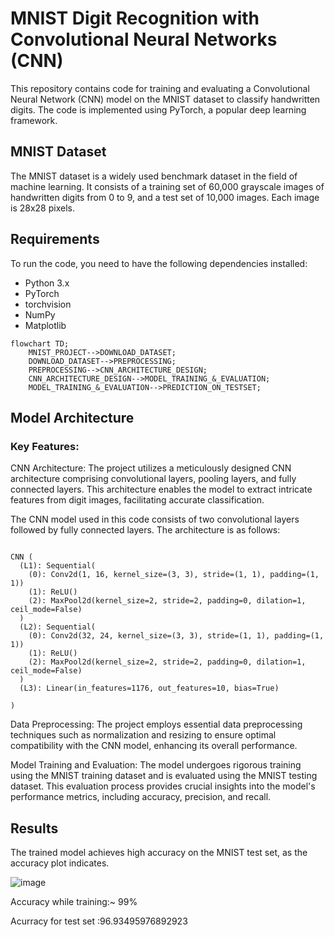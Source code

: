 # MNIST Digit Recognition with Convolutional Neural Networks (CNN)

This repository contains code for training and evaluating a Convolutional Neural Network (CNN) model on the MNIST dataset to classify handwritten digits. The code is implemented using PyTorch, a popular deep learning framework.

## MNIST Dataset

The MNIST dataset is a widely used benchmark dataset in the field of machine learning. It consists of a training set of 60,000 grayscale images of handwritten digits from 0 to 9, and a test set of 10,000 images. Each image is 28x28 pixels.

## Requirements

To run the code, you need to have the following dependencies installed:

- Python 3.x
- PyTorch
- torchvision
- NumPy
- Matplotlib


```mermaid
flowchart TD;
    MNIST_PROJECT-->DOWNLOAD_DATASET;
    DOWNLOAD_DATASET-->PREPROCESSING;
    PREPROCESSING-->CNN_ARCHITECTURE_DESIGN;
    CNN_ARCHITECTURE_DESIGN-->MODEL_TRAINING_&_EVALUATION;
    MODEL_TRAINING_&_EVALUATION-->PREDICTION_ON_TESTSET;    
```


## Model Architecture

### Key Features:

CNN Architecture: The project utilizes a meticulously designed CNN architecture comprising convolutional layers, pooling layers, and fully connected layers. This architecture enables the model to extract intricate features from digit images, facilitating accurate classification.

The CNN model used in this code consists of two convolutional layers followed by fully connected layers. The architecture is as follows:
```

CNN (
  (L1): Sequential(
    (0): Conv2d(1, 16, kernel_size=(3, 3), stride=(1, 1), padding=(1, 1))
    (1): ReLU()
    (2): MaxPool2d(kernel_size=2, stride=2, padding=0, dilation=1, ceil_mode=False)
  )
  (L2): Sequential(
    (0): Conv2d(32, 24, kernel_size=(3, 3), stride=(1, 1), padding=(1, 1))
    (1): ReLU()
    (2): MaxPool2d(kernel_size=2, stride=2, padding=0, dilation=1, ceil_mode=False)
  )
  (L3): Linear(in_features=1176, out_features=10, bias=True)
 
)

```



Data Preprocessing: The project employs essential data preprocessing techniques such as normalization and resizing to ensure optimal compatibility with the CNN model, enhancing its overall performance.


Model Training and Evaluation: The model undergoes rigorous training using the MNIST training dataset and is evaluated using the MNIST testing dataset. This evaluation process provides crucial insights into the model's performance metrics, including accuracy, precision, and recall.


## Results

The trained model achieves high accuracy on the MNIST test set, as the accuracy plot indicates.




![image](https://github.com/coderhetal/MNIST-Handwritten-digits-classification/assets/109482222/e820402d-eb25-4095-97d2-e4a8a378533b)





Accuracy while training:~ 99%


Acurracy for test set :96.93495976892923

